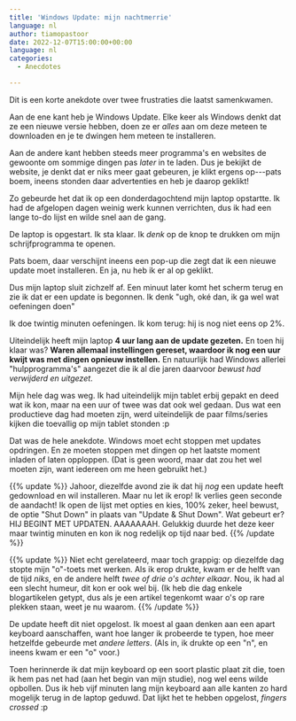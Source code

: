 ```yaml
---
title: 'Windows Update: mijn nachtmerrie'
language: nl
author: tiamopastoor
date: 2022-12-07T15:00:00+00:00
language: nl
categories:
  - Anecdotes

---
```

Dit is een korte anekdote over twee frustraties die laatst samenkwamen.

Aan de ene kant heb je Windows Update. Elke keer als Windows denkt dat ze een nieuwe versie hebben, doen ze er _alles_ aan om deze meteen te downloaden en je te dwingen hem meteen te installeren.

Aan de andere kant hebben steeds meer programma's en websites de gewoonte om sommige dingen pas _later_ in te laden. Dus je bekijkt de website, je denkt dat er niks meer gaat gebeuren, je klikt ergens op---pats boem, ineens stonden daar advertenties en heb je daarop geklikt!

Zo gebeurde het dat ik op een donderdagochtend mijn laptop opstartte. Ik had de afgelopen dagen weinig werk kunnen verrichten, dus ik had een lange to-do lijst en wilde snel aan de gang.

De laptop is opgestart. Ik sta klaar. Ik _denk_ op de knop te drukken om mijn schrijfprogramma te openen.

Pats boem, daar verschijnt ineens een pop-up die zegt dat ik een nieuwe update moet installeren. En ja, nu heb ik er al op geklikt.

Dus mijn laptop sluit zichzelf af. Een minuut later komt het scherm terug en zie ik dat er een update is begonnen. Ik denk "ugh, oké dan, ik ga wel wat oefeningen doen"

Ik doe twintig minuten oefeningen. Ik kom terug: hij is nog niet eens op 2%.

Uiteindelijk heeft mijn laptop **4 uur lang aan de update gezeten.** En toen hij klaar was? **Waren allemaal instellingen gereset, waardoor ik nog een uur kwijt was met dingen opnieuw instellen.** En natuurlijk had Windows allerlei "hulpprogramma's" aangezet die ik al die jaren daarvoor _bewust had verwijderd en uitgezet_.

Mijn hele dag was weg. Ik had uiteindelijk mijn tablet erbij gepakt en deed wat ik kon, maar na een uur of twee was dat ook wel gedaan. Dus wat een productieve dag had moeten zijn, werd uiteindelijk de paar films/series kijken die toevallig op mijn tablet stonden :p

Dat was de hele anekdote. Windows moet echt stoppen met updates opdringen. En ze moeten stoppen met dingen op het laatste moment inladen of laten opploppen. (Dat is geen woord, maar dat zou het wel moeten zijn, want iedereen om me heen gebruikt het.)

{{% update %}}
Jahoor, diezelfde avond zie ik dat hij _nog_ een update heeft gedownload en wil installeren. Maar nu let ik erop! Ik verlies geen seconde de aandacht! Ik open de lijst met opties en kies, 100% zeker, heel bewust, de optie "Shut Down" in plaats van "Update & Shut Down". Wat gebeurt er? HIJ BEGINT MET UPDATEN. AAAAAAAH. Gelukkig duurde het deze keer maar twintig minuten en kon ik nog redelijk op tijd naar bed.
{{% /update %}}

{{% update %}}
Niet echt gerelateerd, maar toch grappig: op diezelfde dag stopte mijn "o"-toets met werken. Als ik erop drukte, kwam er de helft van de tijd _niks_, en de andere helft _twee of drie o's achter elkaar_. Nou, ik had al een slecht humeur, dit kon er ook wel bij. (Ik heb die dag enkele blogartikelen getypt, dus als je een artikel tegenkomt waar o's op rare plekken staan, weet je nu waarom.
{{% /update %}}

De update heeft dit niet opgelost. Ik moest al gaan denken aan een apart keyboard aanschaffen, want hoe langer ik probeerde te typen, hoe meer hetzelfde gebeurde met _andere letters_. (Als in, ik drukte op een "n", en ineens kwam er een "o" voor.)

Toen herinnerde ik dat mijn keyboard op een soort plastic plaat zit die, toen ik hem pas net had (aan het begin van mijn studie), nog wel eens wilde opbollen. Dus ik heb vijf minuten lang mijn keyboard aan alle kanten zo hard mogelijk terug in de laptop geduwd. Dat lijkt het te hebben opgelost, _fingers crossed_ :p